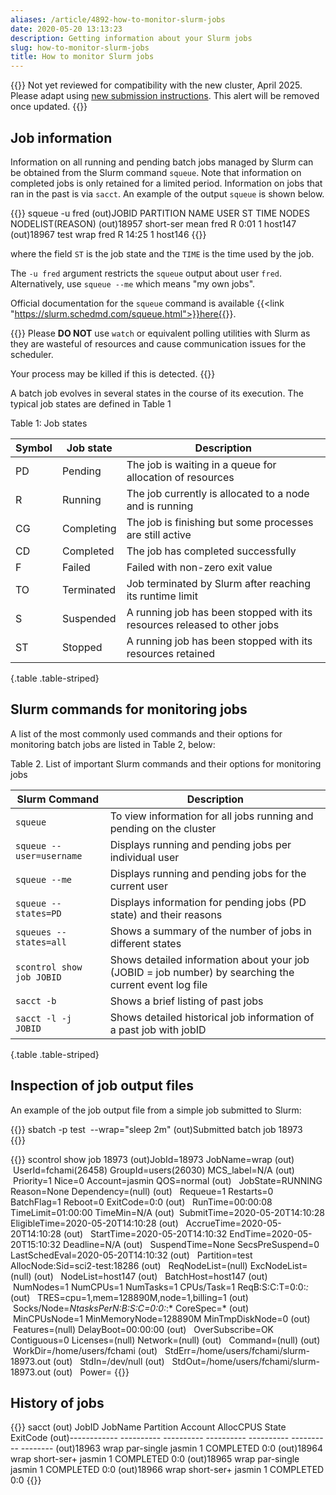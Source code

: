 ```yaml
---
aliases: /article/4892-how-to-monitor-slurm-jobs
date: 2020-05-20 13:13:23
description: Getting information about your Slurm jobs
slug: how-to-monitor-slurm-jobs
title: How to monitor Slurm jobs
---
```


{{<alert type="danger">}}
Not yet reviewed for compatibility with the new cluster, April 2025.
Please adapt using [new submission instructions](how-to-submit-a-job-to-slurm). This alert will be removed once updated.
{{</alert>}}

## Job information

Information on all running and pending batch jobs managed by Slurm can be
obtained from the Slurm command `squeue`. Note that information on completed
jobs is only retained for a limited period. Information on jobs that ran in
the past is via `sacct`. An example of the output `squeue` is shown below.

{{<command user="user" host="sci-vm-01">}}
squeue -u fred
(out)JOBID PARTITION     NAME   USER ST       TIME  NODES NODELIST(REASON)
(out)18957 short-ser     mean   fred   R       0:01      1 host147
(out)18967      test     wrap   fred   R      14:25      1 host146
{{</command>}}

where the field `ST` is the job state and the `TIME` is the time used by the
job.

The `-u fred` argument restricts the `squeue` output about user `fred`. Alternatively,
use `squeue --me` which means "my own jobs".

Official documentation for the `squeue` command is available
{{<link "https://slurm.schedmd.com/squeue.html">}}here{{</link>}}.

{{<alert type="danger">}}
Please **DO NOT** use `watch` or equivalent polling utilities with Slurm
as they are wasteful of resources and cause communication issues for the scheduler.

Your process may be killed if this is detected.
{{</alert>}}

A batch job evolves in several states in the course of its execution. The
typical job states are defined in Table 1

Table 1: Job states

Symbol | Job state  |  Description  
---|---|---
PD  |  Pending  |  The job is waiting in a queue for allocation of resources
R  |  Running  |  The job currently is allocated to a node and is running
CG  |  Completing  |  The job is finishing but some processes are still active
CD  |  Completed  |  The job has completed successfully
F  |  Failed  |  Failed with non-zero exit value
TO  |  Terminated  |  Job terminated by Slurm after reaching its runtime limit
S  |  Suspended  |  A running job has been stopped with its resources released to other jobs
ST  |  Stopped  |  A running job has been stopped with its resources retained
{.table .table-striped}
  
## Slurm commands for monitoring jobs

A list of the most commonly used commands and their options for monitoring
batch jobs are listed in Table 2, below:

Table 2. List of important Slurm commands and their options for monitoring
jobs

Slurm Command  |  Description  
---|---  
`squeue` |  To view information for all jobs running and pending on the cluster  
`squeue --user=username` |  Displays running and pending jobs per individual user
`squeue --me` |  Displays running and pending jobs for the current user
`squeue --states=PD` |  Displays information for pending jobs (PD state) and their reasons  
`squeues --states=all` |  Shows a summary of the number of jobs in different states  
`scontrol show job JOBID` |  Shows detailed information about your job (JOBID = job number) by searching the current event log file  
`sacct -b` |  Shows a brief listing of past jobs
`sacct -l -j JOBID` |  Shows detailed historical job information of a past job with jobID  
{.table .table-striped}
  
## Inspection of job output files

An example of the job output file from a simple job submitted to Slurm:

{{<command shell="bash">}}
sbatch -p test  --wrap="sleep 2m"
(out)Submitted batch job 18973  
{{</command>}}

{{<command shell="bash">}}
scontrol show job 18973
(out)JobId=18973 JobName=wrap
(out)   UserId=fchami(26458) GroupId=users(26030) MCS_label=N/A
(out)   Priority=1 Nice=0 Account=jasmin QOS=normal
(out)   JobState=RUNNING Reason=None Dependency=(null)
(out)   Requeue=1 Restarts=0 BatchFlag=1 Reboot=0 ExitCode=0:0
(out)   RunTime=00:00:08 TimeLimit=01:00:00 TimeMin=N/A
(out)  SubmitTime=2020-05-20T14:10:28 EligibleTime=2020-05-20T14:10:28
(out)   AccrueTime=2020-05-20T14:10:28
(out)   StartTime=2020-05-20T14:10:32 EndTime=2020-05-20T15:10:32 Deadline=N/A
(out)   SuspendTime=None SecsPreSuspend=0 LastSchedEval=2020-05-20T14:10:32
(out)   Partition=test AllocNode:Sid=sci2-test:18286
(out)   ReqNodeList=(null) ExcNodeList=(null)
(out)   NodeList=host147
(out)   BatchHost=host147
(out)   NumNodes=1 NumCPUs=1 NumTasks=1 CPUs/Task=1 ReqB:S:C:T=0:0:*:*
(out)   TRES=cpu=1,mem=128890M,node=1,billing=1
(out)   Socks/Node=*NtasksPerN:B:S:C=0:0:*:* CoreSpec=*
(out)   MinCPUsNode=1 MinMemoryNode=128890M MinTmpDiskNode=0
(out)   Features=(null) DelayBoot=00:00:00
(out)   OverSubscribe=OK Contiguous=0 Licenses=(null) Network=(null)
(out)   Command=(null)
(out)   WorkDir=/home/users/fchami
(out)   StdErr=/home/users/fchami/slurm-18973.out
(out)   StdIn=/dev/null
(out)   StdOut=/home/users/fchami/slurm-18973.out
(out)   Power=
{{</command>}}

## History of jobs

{{<command shell="bash">}}
sacct
(out)        JobID    JobName  Partition    Account  AllocCPUS      State ExitCode
(out)------------ ---------- ---------- ---------- ---------- ---------- --------
(out)18963              wrap par-single     jasmin          1  COMPLETED      0:0
(out)18964              wrap short-ser+     jasmin          1  COMPLETED      0:0
(out)18965              wrap par-single     jasmin          1  COMPLETED      0:0
(out)18966              wrap short-ser+     jasmin          1  COMPLETED      0:0
{{</command>}}
